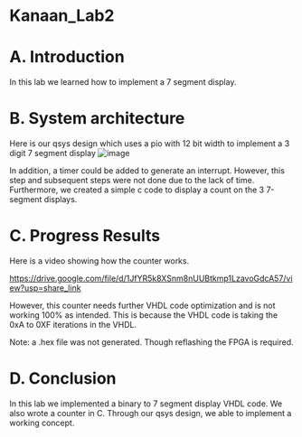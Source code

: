 # Kanaan_Lab2

# A. Introduction
In this lab we learned how to implement a 7 segment display.

# B. System architecture
Here is our qsys design which uses a pio with 12 bit width to implement a 3 digit 7 segment display 
![image](https://user-images.githubusercontent.com/114091388/213644590-17aef844-bef2-426c-b370-ecb0e177d899.png)

In addition, a timer could be added to generate an interrupt. However, this step and subsequent steps were not done due to the lack of time.
Furthermore, we created a simple c code to display a count on the 3 7-segment displays.

# C. Progress Results
Here is a video showing how the counter works.

https://drive.google.com/file/d/1JfYR5k8XSnm8nUUBtkmp1LzavoGdcA57/view?usp=share_link

However, this counter needs further VHDL code optimization and is not working 100% as intended. This is because the VHDL code is taking the 0xA to 0XF iterations in the VHDL.

Note: a .hex file was not generated. Though reflashing the FPGA is required.

# D. Conclusion
In this lab we implemented a binary to 7 segment display VHDL code. We also wrote a counter in C. Through our qsys design, we able to implement a working concept.
